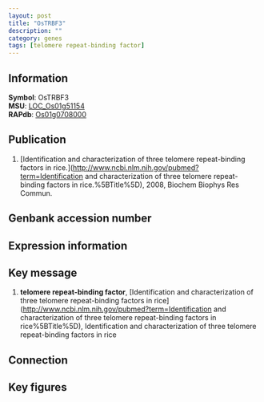 ```yaml
---
layout: post
title: "OsTRBF3"
description: ""
category: genes
tags: [telomere repeat-binding factor]
---
```


## Information
__Symbol__: OsTRBF3  
__MSU__: [LOC_Os01g51154](http://rice.plantbiology.msu.edu/cgi-bin/ORF_infopage.cgi?orf=LOC_Os01g51154)  
__RAPdb__: [Os01g0708000](http://rapdb.dna.affrc.go.jp/viewer/gbrowse_details/irgsp1?name=Os01g0708000)  

## Publication
1. [Identification and characterization of three telomere repeat-binding factors in rice.](http://www.ncbi.nlm.nih.gov/pubmed?term=Identification and characterization of three telomere repeat-binding factors in rice.%5BTitle%5D), 2008, Biochem Biophys Res Commun.

## Genbank accession number

## Expression information

## Key message
1. __telomere repeat-binding factor__, [Identification and characterization of three telomere repeat-binding factors in rice](http://www.ncbi.nlm.nih.gov/pubmed?term=Identification and characterization of three telomere repeat-binding factors in rice%5BTitle%5D), Identification and characterization of three telomere repeat-binding factors in rice

## Connection

## Key figures


